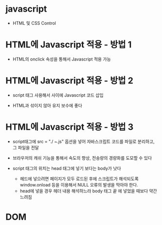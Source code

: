 # javascript
* HTML 및 CSS Control

# HTML에 Javascript 적용 - 방법 1
* HTML의 onclick 속성을 통해서 Javascript 적용 가능

# HTML에 Javascript 적용 - 방법 2
* script 태그 사용해서 사이에 Javascript 코드 삽입

* HTML과 섞이지 않아 유지 보수에 좋다

# HTML에 Javascript 적용 - 방법 3
* script태그에 src = "./ ~.js" 옵션을 넣어 자바스크립트 코드를 파일로 분리하고, 그 파일을 전달

* 브라우저의 캐쉬 기능을 통해서 속도의 향상, 전송량의 경량화를 도모할 수 있다

* script 태그의 위치는 head 태그에 넣기 보다는 body가 낫다
  + 헤드에 넣으려면 페이지가 모두 로드된 후에 스크립트가 해석되도록 window.onload 등을 이용해서 NULL 오류의 발생을 막아야 한다.
  + head에 넣을 경우 헤더 내용 해석하느라 body 태그 끝 에 넣었을 때보다 약간 느려짐

# DOM
